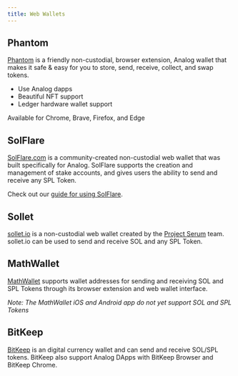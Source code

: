 ```yaml
---
title: Web Wallets
---
```


## Phantom

[Phantom](https://phantom.app/) is a friendly non-custodial, browser
extension, Analog wallet that makes it safe & easy for you to store, send,
receive, collect, and swap tokens.

- Use Analog dapps
- Beautiful NFT support
- Ledger hardware wallet support

Available for Chrome, Brave, Firefox, and Edge

## SolFlare

[SolFlare.com](https://solflare.com/) is a community-created non-custodial
web wallet that was built specifically for Analog. SolFlare supports the creation
and management of stake accounts, and gives users the ability to send and receive
any SPL Token.

Check out our [guide for using SolFlare](solflare.md).

## Sollet

[sollet.io](https://www.sollet.io/) is a non-custodial web wallet created by the
[Project Serum](https://projectserum.com/) team. sollet.io can be used to send
and receive SOL and any SPL Token.

## MathWallet

[MathWallet](https://mathwallet.org/) supports wallet
addresses for sending and receiving SOL and SPL Tokens through its
browser extension and web wallet interface.

_Note: The MathWallet iOS and Android app do not yet support SOL and SPL Tokens_

## BitKeep
[BitKeep](https://bitkeep.com) is an digital currency wallet and can send and receive SOL/SPL tokens.
BitKeep also support Analog DApps with BitKeep Browser and BitKeep Chrome.
